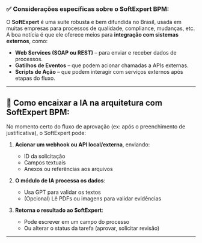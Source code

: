 ### ✅ Considerações específicas sobre o **SoftExpert BPM**:

O **SoftExpert** é uma suíte robusta e bem difundida no Brasil, usada em muitas empresas para processos de qualidade, compliance, mudanças, etc. A boa notícia é que ele oferece meios para **integração com sistemas externos**, como:

* **Web Services (SOAP ou REST)** – para enviar e receber dados de processos.
* **Gatilhos de Eventos** – que podem acionar chamadas a APIs externas.
* **Scripts de Ação** – que podem interagir com serviços externos após etapas do fluxo.

---

## 🔄 Como encaixar a IA na arquitetura com SoftExpert BPM:

No momento certo do fluxo de aprovação (ex: após o preenchimento de justificativa), o SoftExpert pode:

1. **Acionar um webhook ou API local/externa**, enviando:

   * ID da solicitação
   * Campos textuais
   * Anexos ou referências aos arquivos

2. **O módulo de IA processa os dados**:

   * Usa GPT para validar os textos
   * (Opcional) Lê PDFs ou imagens para validar evidências

3. **Retorna o resultado ao SoftExpert**:

   * Pode escrever em um campo do processo
   * Ou alterar o status da tarefa (aprovar, solicitar revisão)

---